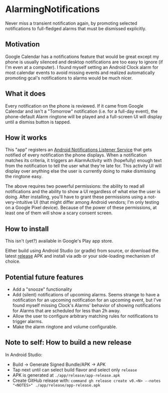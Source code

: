 # AlarmingNotifications

Never miss a transient notification again, by promoting selected
notifications to full-fledged alarms that must be dismissed
explicitly.

## Motivation
Google Calendar has a notifications feature that would be great except
my phone is usually silenced and desktop notifications are too easy to
ignore (if I'm even at a computer). I found myself setting an Android
Clock alarm for most calendar events to avoid missing events and
realized automatically promoting gcal's notifications to alarms would
be much nicer.

## What it does
Every notification on the phone is reviewed. If it came from Google
Calendar and isn't a "Tomorrow" notification (i.e. for a full-day
event), the phone-default Alarm ringtone will be played and a
full-screen UI will display until a dismiss button is tapped.

## How it works
This "app" registers an [Android Notifications Listener Service](https://developer.android.com/reference/android/service/notification/NotificationListenerService)
that gets notified of every notification the phone displays.  When a
notification matches its criteria, it triggers an AlarmActivity with
(hopefully) enough text from the notification to tell the user what
they're late for. This activity UI will display over anything else the
user is currently doing to make dismissing the ringtone easy.

The above requires two powerful permissions: the ability to read all
notifications and the ability to show a UI regardless of what else the
user is doing. After installing, you'll have to grant these
permissions using a not-very-intuitive UI (that might differ among
Android vendors; I'm only testing on a Google Pixel device).  Because
of the power of these permissions, at least one of them will show a
scary consent screen.

## How to install
This isn't (yet?) available in Google's Play app store.

Either build using Android Studio (or gradle) from source, or download
the latest [release](https://github.com/fischman/AlarmingNotifications/releases) APK and install via adb or your side-loading
mechanism of choice.


## Potential future features
- Add a "snooze" functionality
- Add (silent) notifications of upcoming alarms. Seems strange to have a notification for an upcoming notification for an upcoming event, but I've found myself missing Clock's Alarms' behavior of showing notifications for Alarms that are scheduled for less than 2h away.
- Allow the user to configure arbitrary matching rules for notifications to trigger alarms.
- Make the alarm ringtone and volume configurable.

## Note to self: How to build a new release
In Android Studio:
- Build -> Generate Signed Bundle/APK -> APK
- Tap next until can select build flavor and select only `release`
- APK is generated at `./app/release/app-release.apk`
- Create GitHub release with: `command gh release create v0.<N> --notes "<NOTES>" ./app/release/app-release.apk`
